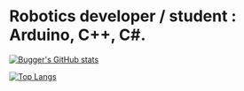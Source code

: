 # Robotics developer / student : Arduino, C++, C#.
[![Bugger's GitHub stats](https://github-readme-stats.vercel.app/api?username=Bugger525&theme=onedark)](https://github.com/Bugger525/github-readme-stats)

[![Top Langs](https://github-readme-stats.vercel.app/api/top-langs/?username=Bugger525&theme=onedark&layout=compact&langs_count=8)](https://github.com/Bugger525/github-readme-stats)
